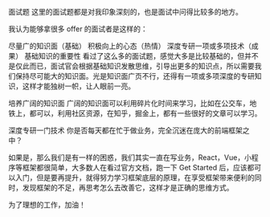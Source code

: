 面试题
这里的面试题都是对我印象深刻的，也是面试中问得比较多的地方。

我认为能够拿很多 offer 的面试者是这样的：

尽量广的知识面（基础）
积极向上的心态（热情）
深度专研一项或多项技术（成果）
基础知识的重要性
看过了这么多的面试题，感觉大多是比较基础的，但并不是仅此而已，面试官会根据基础知识发散思维，引导出更多的知识点，所以需要我们保持尽可能大的知识面。光是知识面广页不行，还得有一项或多项深度的专研知识，这样才能独树一帜，让人眼前一亮。

培养广阔的知识面
广阔的知识面可以利用碎片化时间来学习，比如在公交车，地铁上，都可以，利用社区资源，在知乎，掘金上，都有一些很好的文章可以学习。

深度专研一门技术
你是否每天都在忙于做业务，完全沉迷在庞大的前端框架之中？

如果是，那么我们是有一样的困惑，我们其实一直在写业务，React，Vue，小程序等框架都很简单，大多数人在看过官方文档，跑一下 Get Started 后，应该都可以入门，但是要再提升，就得努力学习框架底层的原理，在享受框架带来便利的同时，发现框架的不足，再思考怎么去改善它，这样才是正确的思维方式。

为了理想的工作，加油！